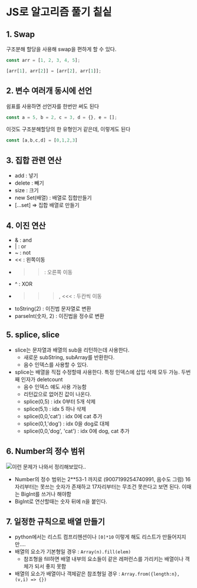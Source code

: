# JS로 알고리즘 풀기 칱싵

## 1. Swap

구조분해 할당을 사용해 swap을 편하게 할 수 있다.

```js
const arr = [1, 2, 3, 4, 5];

[arr[1], arr[2]] = [arr[2], arr[1]];
```

## 2. 변수 여러개 동시에 선언

쉼표를 사용하면 선언자를 한번만 써도 된다

```js
const a = 5, b = 2, c = 3, d = {}, e = [];
```

이것도 구조분해할당의 한 유형인거 같은데, 이렇게도 된다

```js
const [a,b,c,d] = [0,1,2,3]
```

## 3. 집합 관련 연산

- add : 넣기
- delete : 빼기
- size : 크기
- new Set(배열) : 배열로 집합만들기
- [...set] => 집합 배열로 만들기

## 4. 이진 연산

- & : and
- | : or
- ~ : not
- << : 왼쪽이동
- >> : 오른쪽 이동
- ^ : XOR
- >>>, <<< : 두칸씩 이동
- toString(2) : 이진법 문자열로 변환
- parseInt(숫자, 2) : 이진법을 정수로 변환

## 5. splice, slice

- slice는 문자열과 배열의 sub을 리턴하는데 사용한다. 
  - 새로운 subString, subArray를 반환한다.
  - 음수 인덱스를 사용할 수 있다.
- splice는 배열을 직접 수정할때 사용한다. 특정 인덱스에 삽입 삭제 모두 가능. 두번째 인자가 deletcount
  - 음수 인덱스 얘도 사용 가능함
  - 리턴값으로 없어진 값이 나온다.
  - splice(0,5) : idx 0부터 5개 삭제
  - splice(5,1) : idx 5 하나 삭제
  - splice(0,0,'cat') : idx 0에 cat 추가
  - splice(0,1,'dog') : idx 0을 dog로 대체
  - splice(0,0,'dog', 'cat') : idx 0에 dog, cat 추가


## 6. Number의 정수 범위

![이런 문제가 나와서 정리해보았다..](https://leetcode.com/explore/interview/card/top-interview-questions-easy/92/array/559/)

- Number의 정수 범위는 2**53-1 까지로 (9007199254740991, 음수도 그럼) 16자리부터는 못쓰는 숫자가 존재하고 17자리부터는 무조건 못쓴다고 보면 된다. 이때는 BigInt를 쓰거나 해야함
- BigInt로 연산할때는 숫자 뒤에 n을 붙인다.

## 7. 일정한 규칙으로 배열 만들기

- python에서는 리스트 컴프리헨션이나 `[0]*10` 이렇게 해도 리스트가 만들어지지만....
- 배열의 요소가 기본형일 경우 : `Array(n).fill(elem)`
  - 참조형을 fill하면 배열 내부의 요소들이 같은 레퍼런스를 가리키는 배열이나 객체가 되서 좋지 못함
- 배열의 요소가 배열이나 객체같은 참조형일 경우 : `Array.from({length:n}, (v,i) => {})`